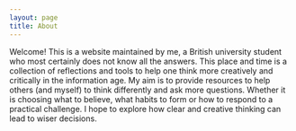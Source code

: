```yaml
---
layout: page
title: About
---
```


<p class="message">
  Welcome! This is a website maintained by me, a British university student who most certainly does not know all the answers. This place and time is a collection of reflections and tools to help one think more creatively and critically in the information age. My aim is to provide resources to help others (and myself) to think differently and ask more questions. Whether it is choosing what to believe, what habits to form or how to respond to a practical challenge. I hope to explore how clear and creative thinking can lead to wiser decisions. 
</p>
